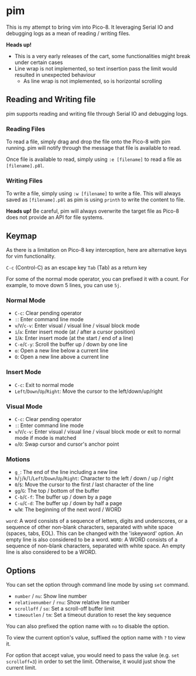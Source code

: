 # pim

This is my attempt to bring vim into Pico-8. It leveraging Serial IO and debugging logs as a mean of reading / writing files.

**Heads up!**
- This is a very early releases of the cart, some functionalities might break under certain cases
- Line wrap is not implemented, so text insertion pass the limit would resulted in unexpected behaviour
  - As line wrap is not implemented, so is horizontal scrolling

## Reading and Writing file

pim supports reading and writing file through Serial IO and debugging logs.

### Reading Files

To read a file, simply drag and drop the file onto the Pico-8 with pim running. pim will notify through the message that file is available to read.

Once file is available to read, simply using `:e [filename]` to read a file as `[filename].p8l`.

### Writing Files

To write a file, simply using `:w [filename]` to write a file. This will always saved as `[filename].p8l` as pim is using `printh` to write the content to file.

**Heads up!** Be careful, pim will always overwrite the target file as Pico-8 does not provide an API for file systems.

## Keymap

As there is a limitation on Pico-8 key interception, here are alternative keys for vim functionality.

`C-c` (Control-C) as an escape key
`Tab` (Tab) as a return key

For some of the normal mode operator, you can prefixed it with a count. For example, to move down 5 lines, you can use `5j`.

### Normal Mode
- `C-c`: Clear pending operator
- `:`: Enter command line mode
- `v`/`V`/`c-v`: Enter visual / visual line / visual block mode
- `i`/`a`: Enter insert mode (at / after a cursor position)
- `I`/`A`: Enter insert mode (at the start / end of a line)
- `C-e`/`C-y`: Scroll the buffer up / down by one line
- `o`: Open a new line below a current line
- `O`: Open a new line above a current line

### Insert Mode
- `C-c`: Exit to normal mode
- `Left`/`Down`/`Up`/`Right`: Move the cursor to the left/down/up/right

### Visual Mode
- `C-c`: Clear pending operator
- `:`: Enter command line mode
- `v`/`V`/`c-v`: Enter visual / visual line / visual block mode or exit to normal mode if mode is matched
- `o`/`O`: Swap cursor and cursor's anchor point

### Motions
- `g_`: The end of the line including a new line
- `h`/`j`/`k`/`l`/`Left`/`Down`/`Up`/`Right`: Character to the left / down / up / right
- `0`/`$`: Move the cursor to the first / last character of the line
- `gg`/`G`: The top / bottom of the buffer
- `C-b`/`C-f`: The buffer up / down by a page
- `C-u`/`C-d`: The buffer up / down by half a page
- `w`/`W`: The beginning of the next word / WORD

`word`: A word consists of a sequence of letters, digits and underscores, or a sequence of other non-blank characters, separated with white space (spaces, tabs, EOL).  This can be changed with the 'iskeyword' option. An empty line is also considered to be a word.
`WORD`: A WORD consists of a sequence of non-blank characters, separated with white space. An empty line is also considered to be a WORD.

## Options

You can set the option through command line mode by using `set` command.

- `number` / `nu`: Show line number
- `relativenumber` / `rnu`: Show relative line number
- `scrolloff` / `so`: Set a scroll-off buffer limit
- `timeoutlen` / `tm`: Set a timeout duration to reset the key sequence

You can also prefixed the option name with `no` to disable the option.

To view the current option's value, suffixed the option name with `?` to view it.

For option that accept value, you would need to pass the value (e.g. `set scrolloff=3`) in order to set the limit. Otherwise, it would just show the current limit.
